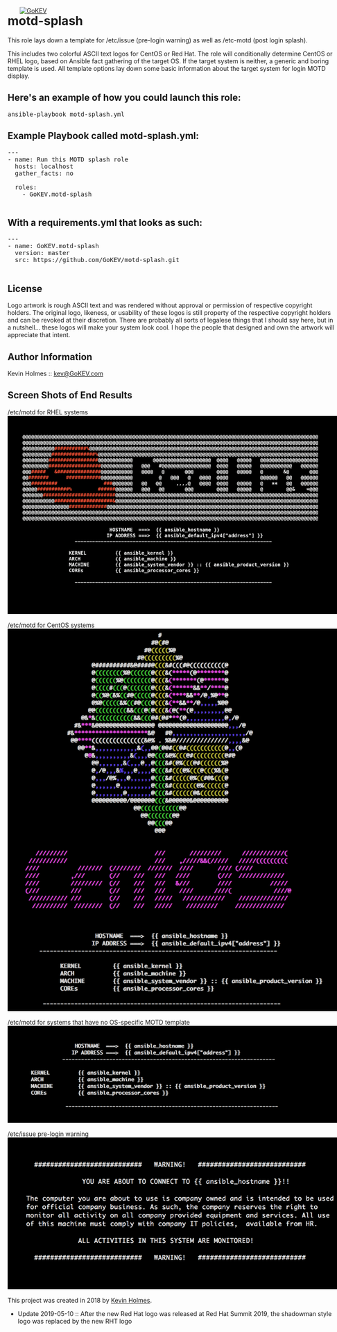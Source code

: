 [![GoKEV](http://GoKEV.com/GoKEV200.png)](http://GoKEV.com/)

<div style="position: absolute; top: 40px; left: 200px;">

# motd-splash

This role lays down a template for /etc/issue (pre-login warning) as well as /etc-motd (post login splash).

This includes two colorful ASCII text logos for CentOS or Red Hat. The role will conditionally determine CentOS or RHEL logo, based on Ansible fact gathering of the target OS. If the target system is neither, a generic and boring template is used. All template options lay down some basic information about the target system for login MOTD display.


## Here's an example of how you could launch this role:
<pre>
ansible-playbook motd-splash.yml
</pre>

## Example Playbook called motd-splash.yml:

<pre>
---
- name: Run this MOTD splash role
  hosts: localhost
  gather_facts: no

  roles:
    - GoKEV.motd-splash

</pre>

## With a requirements.yml that looks as such:

<pre>
---
- name: GoKEV.motd-splash
  version: master
  src: https://github.com/GoKEV/motd-splash.git

</pre>

License
-------

Logo artwork is rough ASCII text and was rendered without approval or permission of respective copyright holders.  The original logo, likeness, or usability of these logos is still property of the respective copyright holders and can be revoked at their discretion.  There are probably all sorts of legalese things that I should say here, but in a nutshell... these logos will make your system look cool.  I hope the people that designed and own the artwork will appreciate that intent.



Author Information
------------------

Kevin Holmes :: kev@GoKEV.com



Screen Shots of End Results
------------------

/etc/motd for RHEL systems
![motd_rhel](files/motd_redhat.png?raw=true "/etc/motd_redhat")

/etc/motd for CentOS systems
![motd_centos](files/motd_centos.png?raw=true "/etc/motd_centos")

/etc/motd for systems that have no OS-specific MOTD template
![motd_generic](files/motd_generic.png?raw=true "/etc/motd_generic")

/etc/issue pre-login warning
![issue](files/issue.png?raw=true "/etc/issue")


This project was created in 2018 by [Kevin Holmes](http://GoKEV.com/).

- Update 2019-05-10 :: After the new Red Hat logo was released at Red Hat Summit 2019, the shadowman style logo was replaced by the new RHT logo

